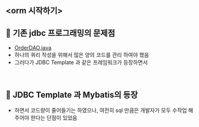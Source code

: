 <orm 시작하기>
-


📌 기존 jdbc 프로그래밍의 문제점
-
* [OrderDAO.java](./OrderDAO.java) 
* 하나의 쿼리 작성을 위해서 많은 양의 코드를 관리 하여야 했음
* 그러다가 JDBC Template 과 같은 프레임워크가 등장하면서 

<br/>

📌 JDBC Template 과 Mybatis의 등장
-
* 하면서 코드량이 줄어들기는 하였으나, 여전히 sql 만큼은 개발자가 모두 수작업 해주어야 한다는 단점이 있었음

